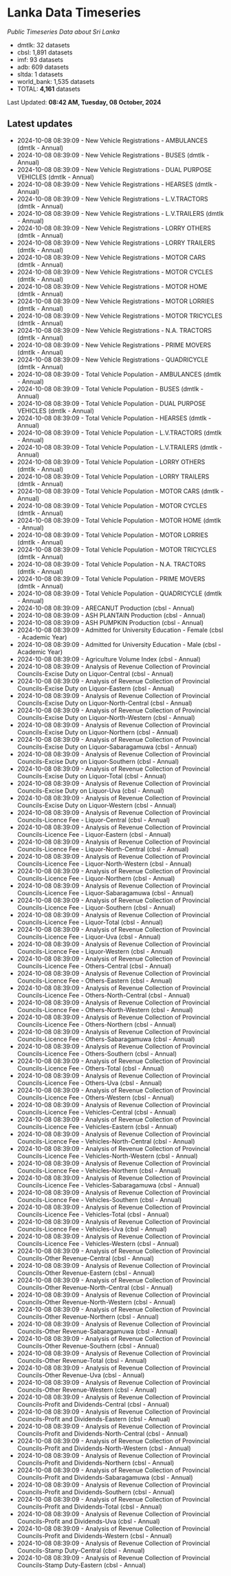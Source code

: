 # Lanka Data Timeseries
*Public Timeseries Data about Sri Lanka*

* dmtlk: 32 datasets
* cbsl: 1,891 datasets
* imf: 93 datasets
* adb: 609 datasets
* sltda: 1 datasets
* world_bank: 1,535 datasets
* TOTAL: **4,161** datasets

Last Updated: **08:42 AM, Tuesday, 08 October, 2024**

## Latest updates

* 2024-10-08 08:39:09 - New Vehicle Registrations - AMBULANCES (dmtlk - Annual)
* 2024-10-08 08:39:09 - New Vehicle Registrations - BUSES (dmtlk - Annual)
* 2024-10-08 08:39:09 - New Vehicle Registrations - DUAL PURPOSE VEHICLES (dmtlk - Annual)
* 2024-10-08 08:39:09 - New Vehicle Registrations - HEARSES (dmtlk - Annual)
* 2024-10-08 08:39:09 - New Vehicle Registrations - L.V.TRACTORS (dmtlk - Annual)
* 2024-10-08 08:39:09 - New Vehicle Registrations - L.V.TRAILERS (dmtlk - Annual)
* 2024-10-08 08:39:09 - New Vehicle Registrations - LORRY OTHERS (dmtlk - Annual)
* 2024-10-08 08:39:09 - New Vehicle Registrations - LORRY TRAILERS (dmtlk - Annual)
* 2024-10-08 08:39:09 - New Vehicle Registrations - MOTOR CARS (dmtlk - Annual)
* 2024-10-08 08:39:09 - New Vehicle Registrations - MOTOR CYCLES (dmtlk - Annual)
* 2024-10-08 08:39:09 - New Vehicle Registrations - MOTOR HOME (dmtlk - Annual)
* 2024-10-08 08:39:09 - New Vehicle Registrations - MOTOR LORRIES (dmtlk - Annual)
* 2024-10-08 08:39:09 - New Vehicle Registrations - MOTOR TRICYCLES (dmtlk - Annual)
* 2024-10-08 08:39:09 - New Vehicle Registrations - N.A. TRACTORS (dmtlk - Annual)
* 2024-10-08 08:39:09 - New Vehicle Registrations - PRIME MOVERS (dmtlk - Annual)
* 2024-10-08 08:39:09 - New Vehicle Registrations - QUADRICYCLE (dmtlk - Annual)
* 2024-10-08 08:39:09 - Total Vehicle Population - AMBULANCES (dmtlk - Annual)
* 2024-10-08 08:39:09 - Total Vehicle Population - BUSES (dmtlk - Annual)
* 2024-10-08 08:39:09 - Total Vehicle Population - DUAL PURPOSE VEHICLES (dmtlk - Annual)
* 2024-10-08 08:39:09 - Total Vehicle Population - HEARSES (dmtlk - Annual)
* 2024-10-08 08:39:09 - Total Vehicle Population - L.V.TRACTORS (dmtlk - Annual)
* 2024-10-08 08:39:09 - Total Vehicle Population - L.V.TRAILERS (dmtlk - Annual)
* 2024-10-08 08:39:09 - Total Vehicle Population - LORRY OTHERS (dmtlk - Annual)
* 2024-10-08 08:39:09 - Total Vehicle Population - LORRY TRAILERS (dmtlk - Annual)
* 2024-10-08 08:39:09 - Total Vehicle Population - MOTOR CARS (dmtlk - Annual)
* 2024-10-08 08:39:09 - Total Vehicle Population - MOTOR CYCLES (dmtlk - Annual)
* 2024-10-08 08:39:09 - Total Vehicle Population - MOTOR HOME (dmtlk - Annual)
* 2024-10-08 08:39:09 - Total Vehicle Population - MOTOR LORRIES (dmtlk - Annual)
* 2024-10-08 08:39:09 - Total Vehicle Population - MOTOR TRICYCLES (dmtlk - Annual)
* 2024-10-08 08:39:09 - Total Vehicle Population - N.A. TRACTORS (dmtlk - Annual)
* 2024-10-08 08:39:09 - Total Vehicle Population - PRIME MOVERS (dmtlk - Annual)
* 2024-10-08 08:39:09 - Total Vehicle Population - QUADRICYCLE (dmtlk - Annual)
* 2024-10-08 08:39:09 - ARECANUT Production (cbsl - Annual)
* 2024-10-08 08:39:09 - ASH PLANTAIN Production (cbsl - Annual)
* 2024-10-08 08:39:09 - ASH PUMPKIN Production (cbsl - Annual)
* 2024-10-08 08:39:09 - Admitted for University Education - Female (cbsl - Academic Year)
* 2024-10-08 08:39:09 - Admitted for University Education - Male (cbsl - Academic Year)
* 2024-10-08 08:39:09 - Agriculture Volume Index (cbsl - Annual)
* 2024-10-08 08:39:09 - Analysis of Revenue Collection of Provincial Councils-Excise Duty on Liquor-Central (cbsl - Annual)
* 2024-10-08 08:39:09 - Analysis of Revenue Collection of Provincial Councils-Excise Duty on Liquor-Eastern (cbsl - Annual)
* 2024-10-08 08:39:09 - Analysis of Revenue Collection of Provincial Councils-Excise Duty on Liquor-North-Central (cbsl - Annual)
* 2024-10-08 08:39:09 - Analysis of Revenue Collection of Provincial Councils-Excise Duty on Liquor-North-Western (cbsl - Annual)
* 2024-10-08 08:39:09 - Analysis of Revenue Collection of Provincial Councils-Excise Duty on Liquor-Northern (cbsl - Annual)
* 2024-10-08 08:39:09 - Analysis of Revenue Collection of Provincial Councils-Excise Duty on Liquor-Sabaragamuwa (cbsl - Annual)
* 2024-10-08 08:39:09 - Analysis of Revenue Collection of Provincial Councils-Excise Duty on Liquor-Southern (cbsl - Annual)
* 2024-10-08 08:39:09 - Analysis of Revenue Collection of Provincial Councils-Excise Duty on Liquor-Total (cbsl - Annual)
* 2024-10-08 08:39:09 - Analysis of Revenue Collection of Provincial Councils-Excise Duty on Liquor-Uva (cbsl - Annual)
* 2024-10-08 08:39:09 - Analysis of Revenue Collection of Provincial Councils-Excise Duty on Liquor-Western (cbsl - Annual)
* 2024-10-08 08:39:09 - Analysis of Revenue Collection of Provincial Councils-Licence Fee - Liquor-Central (cbsl - Annual)
* 2024-10-08 08:39:09 - Analysis of Revenue Collection of Provincial Councils-Licence Fee - Liquor-Eastern (cbsl - Annual)
* 2024-10-08 08:39:09 - Analysis of Revenue Collection of Provincial Councils-Licence Fee - Liquor-North-Central (cbsl - Annual)
* 2024-10-08 08:39:09 - Analysis of Revenue Collection of Provincial Councils-Licence Fee - Liquor-North-Western (cbsl - Annual)
* 2024-10-08 08:39:09 - Analysis of Revenue Collection of Provincial Councils-Licence Fee - Liquor-Northern (cbsl - Annual)
* 2024-10-08 08:39:09 - Analysis of Revenue Collection of Provincial Councils-Licence Fee - Liquor-Sabaragamuwa (cbsl - Annual)
* 2024-10-08 08:39:09 - Analysis of Revenue Collection of Provincial Councils-Licence Fee - Liquor-Southern (cbsl - Annual)
* 2024-10-08 08:39:09 - Analysis of Revenue Collection of Provincial Councils-Licence Fee - Liquor-Total (cbsl - Annual)
* 2024-10-08 08:39:09 - Analysis of Revenue Collection of Provincial Councils-Licence Fee - Liquor-Uva (cbsl - Annual)
* 2024-10-08 08:39:09 - Analysis of Revenue Collection of Provincial Councils-Licence Fee - Liquor-Western (cbsl - Annual)
* 2024-10-08 08:39:09 - Analysis of Revenue Collection of Provincial Councils-Licence Fee - Others-Central (cbsl - Annual)
* 2024-10-08 08:39:09 - Analysis of Revenue Collection of Provincial Councils-Licence Fee - Others-Eastern (cbsl - Annual)
* 2024-10-08 08:39:09 - Analysis of Revenue Collection of Provincial Councils-Licence Fee - Others-North-Central (cbsl - Annual)
* 2024-10-08 08:39:09 - Analysis of Revenue Collection of Provincial Councils-Licence Fee - Others-North-Western (cbsl - Annual)
* 2024-10-08 08:39:09 - Analysis of Revenue Collection of Provincial Councils-Licence Fee - Others-Northern (cbsl - Annual)
* 2024-10-08 08:39:09 - Analysis of Revenue Collection of Provincial Councils-Licence Fee - Others-Sabaragamuwa (cbsl - Annual)
* 2024-10-08 08:39:09 - Analysis of Revenue Collection of Provincial Councils-Licence Fee - Others-Southern (cbsl - Annual)
* 2024-10-08 08:39:09 - Analysis of Revenue Collection of Provincial Councils-Licence Fee - Others-Total (cbsl - Annual)
* 2024-10-08 08:39:09 - Analysis of Revenue Collection of Provincial Councils-Licence Fee - Others-Uva (cbsl - Annual)
* 2024-10-08 08:39:09 - Analysis of Revenue Collection of Provincial Councils-Licence Fee - Others-Western (cbsl - Annual)
* 2024-10-08 08:39:09 - Analysis of Revenue Collection of Provincial Councils-Licence Fee - Vehicles-Central (cbsl - Annual)
* 2024-10-08 08:39:09 - Analysis of Revenue Collection of Provincial Councils-Licence Fee - Vehicles-Eastern (cbsl - Annual)
* 2024-10-08 08:39:09 - Analysis of Revenue Collection of Provincial Councils-Licence Fee - Vehicles-North-Central (cbsl - Annual)
* 2024-10-08 08:39:09 - Analysis of Revenue Collection of Provincial Councils-Licence Fee - Vehicles-North-Western (cbsl - Annual)
* 2024-10-08 08:39:09 - Analysis of Revenue Collection of Provincial Councils-Licence Fee - Vehicles-Northern (cbsl - Annual)
* 2024-10-08 08:39:09 - Analysis of Revenue Collection of Provincial Councils-Licence Fee - Vehicles-Sabaragamuwa (cbsl - Annual)
* 2024-10-08 08:39:09 - Analysis of Revenue Collection of Provincial Councils-Licence Fee - Vehicles-Southern (cbsl - Annual)
* 2024-10-08 08:39:09 - Analysis of Revenue Collection of Provincial Councils-Licence Fee - Vehicles-Total (cbsl - Annual)
* 2024-10-08 08:39:09 - Analysis of Revenue Collection of Provincial Councils-Licence Fee - Vehicles-Uva (cbsl - Annual)
* 2024-10-08 08:39:09 - Analysis of Revenue Collection of Provincial Councils-Licence Fee - Vehicles-Western (cbsl - Annual)
* 2024-10-08 08:39:09 - Analysis of Revenue Collection of Provincial Councils-Other Revenue-Central (cbsl - Annual)
* 2024-10-08 08:39:09 - Analysis of Revenue Collection of Provincial Councils-Other Revenue-Eastern (cbsl - Annual)
* 2024-10-08 08:39:09 - Analysis of Revenue Collection of Provincial Councils-Other Revenue-North-Central (cbsl - Annual)
* 2024-10-08 08:39:09 - Analysis of Revenue Collection of Provincial Councils-Other Revenue-North-Western (cbsl - Annual)
* 2024-10-08 08:39:09 - Analysis of Revenue Collection of Provincial Councils-Other Revenue-Northern (cbsl - Annual)
* 2024-10-08 08:39:09 - Analysis of Revenue Collection of Provincial Councils-Other Revenue-Sabaragamuwa (cbsl - Annual)
* 2024-10-08 08:39:09 - Analysis of Revenue Collection of Provincial Councils-Other Revenue-Southern (cbsl - Annual)
* 2024-10-08 08:39:09 - Analysis of Revenue Collection of Provincial Councils-Other Revenue-Total (cbsl - Annual)
* 2024-10-08 08:39:09 - Analysis of Revenue Collection of Provincial Councils-Other Revenue-Uva (cbsl - Annual)
* 2024-10-08 08:39:09 - Analysis of Revenue Collection of Provincial Councils-Other Revenue-Western (cbsl - Annual)
* 2024-10-08 08:39:09 - Analysis of Revenue Collection of Provincial Councils-Profit and Dividends-Central (cbsl - Annual)
* 2024-10-08 08:39:09 - Analysis of Revenue Collection of Provincial Councils-Profit and Dividends-Eastern (cbsl - Annual)
* 2024-10-08 08:39:09 - Analysis of Revenue Collection of Provincial Councils-Profit and Dividends-North-Central (cbsl - Annual)
* 2024-10-08 08:39:09 - Analysis of Revenue Collection of Provincial Councils-Profit and Dividends-North-Western (cbsl - Annual)
* 2024-10-08 08:39:09 - Analysis of Revenue Collection of Provincial Councils-Profit and Dividends-Northern (cbsl - Annual)
* 2024-10-08 08:39:09 - Analysis of Revenue Collection of Provincial Councils-Profit and Dividends-Sabaragamuwa (cbsl - Annual)
* 2024-10-08 08:39:09 - Analysis of Revenue Collection of Provincial Councils-Profit and Dividends-Southern (cbsl - Annual)
* 2024-10-08 08:39:09 - Analysis of Revenue Collection of Provincial Councils-Profit and Dividends-Total (cbsl - Annual)
* 2024-10-08 08:39:09 - Analysis of Revenue Collection of Provincial Councils-Profit and Dividends-Uva (cbsl - Annual)
* 2024-10-08 08:39:09 - Analysis of Revenue Collection of Provincial Councils-Profit and Dividends-Western (cbsl - Annual)
* 2024-10-08 08:39:09 - Analysis of Revenue Collection of Provincial Councils-Stamp Duty-Central (cbsl - Annual)
* 2024-10-08 08:39:09 - Analysis of Revenue Collection of Provincial Councils-Stamp Duty-Eastern (cbsl - Annual)